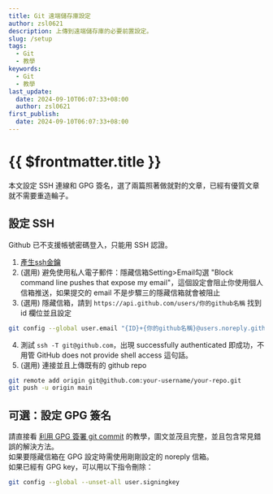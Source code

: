 ```yaml
---
title: Git 遠端儲存庫設定
author: zsl0621
description: 上傳到遠端儲存庫的必要前置設定。
slug: /setup
tags:
  - Git
  - 教學
keywords:
  - Git
  - 教學
last_update:
  date: 2024-09-10T06:07:33+08:00
  author: zsl0621
first_publish:
  date: 2024-09-10T06:07:33+08:00
---
```


# {{ $frontmatter.title }}

本文設定 SSH 連線和 GPG 簽名，選了兩篇照著做就對的文章，已經有優質文章就不需要重造輪子。

## 設定 SSH

Github 已不支援帳號密碼登入，只能用 SSH 認證。  

1. [產生ssh金鑰](https://www.maxlist.xyz/2022/12/22/github-ssh-setting/)
2. (選用) 避免使用私人電子郵件：隱藏信箱Setting>Email勾選 "Block command line pushes that expose my email"，這個設定會阻止你使用個人信箱推送，如果提交的 email 不是步驟三的隱藏信箱就會被阻止
3. (選用) 隱藏信箱，請到 `https://api.github.com/users/你的github名稱` 找到 id 欄位並且設定

```sh
git config --global user.email "{ID}+{你的github名稱}@users.noreply.github.com"
```

4. 測試 `ssh -T git@github.com`，出現 successfully authenticated 即成功，不用管 GitHub does not provide shell access 這句話。
5. (選用) 連接並且上傳既有的 github repo

```sh
git remote add origin git@github.com:your-username/your-repo.git
git push -u origin main
```

## 可選：設定 GPG 簽名

請直接看 [利用 GPG 簽署 git commit](https://blog.puckwang.com/posts/2019/sign_git_commit_with_gpg/) 的教學，圖文並茂且完整，並且包含常見錯誤的解決方法。  
如果要隱藏信箱在 GPG 設定時需使用剛剛設定的 noreply 信箱。  
如果已經有 GPG key，可以用以下指令刪除：

```sh
git config --global --unset-all user.signingkey
```
